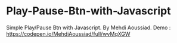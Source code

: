 # Play-Pause-Btn-with-Javascript
Simple Play/Pause Btn with Javascript.
By Mehdi Aoussiad. 
Demo : https://codepen.io/MehdiAoussiad/full/wvMqXGW
